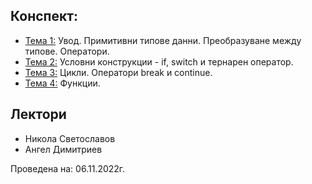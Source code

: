 ## Конспект:
- [Тема 1:](https://github.com/Justsvetoslavov/Introduction_to_programming/tree/master/IS/Sem.01) Увод. Примитивни типове данни. Преобразуване между типове. Оператори.
- [Тема 2:](https://github.com/Justsvetoslavov/Introduction_to_programming/tree/master/IS/Sem.02) Условни конструкции - if, switch и тернарен оператор.
- [Тема 3:](https://github.com/Justsvetoslavov/Introduction_to_programming/tree/master/IS/Sem.03) Цикли. Оператори break и continue.
- [Тема 4:](https://github.com/Justsvetoslavov/Introduction_to_programming/tree/master/IS/Sem.04) Функции.

## Лектори
- Никола Светославов
- Ангел Димитриев

Проведена на: 06.11.2022г.